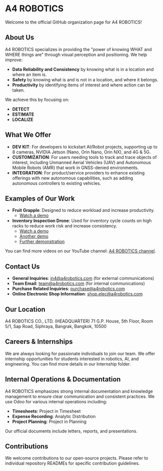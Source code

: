 # A4 ROBOTICS

Welcome to the official GitHub organization page for A4 ROBOTICS!

## About Us

A4 ROBOTICS specializes in providing the "power of knowing WHAT and WHERE things are" through visual perception and positioning. We help improve:

*   **Data Reliability and Consistency** by knowing what is in a location and where an item is.
*   **Safety** by knowing what is and is not in a location, and where it belongs.
*   **Productivity** by identifying items of interest and where action can be taken.

We achieve this by focusing on:
*   **DETECT**
*   **ESTIMATE**
*   **LOCALIZE**

## What We Offer

*   **DEV KIT**: For developers to kickstart AI/Robot projects, supporting up to 8 cameras, NVIDIA Jetson (Nano, Orin Nano, Orin NX), and 4G & 5G.
*   **CUSTOMIZATION**: For users needing tools to track and trace objects of interest, including Unmanned Aerial Vehicles (UAV) and Autonomous Mobile Robots (AMR) that work in GNSS-denied environments.
*   **INTEGRATION**: For product/service providers to enhance existing offerings with new autonomous capabilities, such as adding autonomous controllers to existing vehicles.

## Examples of Our Work

*   **Fruit Grapple**: Designed to reduce workload and increase productivity.
    *   [Watch a demo](https://www.youtube.com/watch?v=RcUqBwOv3lU)
*   **Inventory Inspection Drone**: Used for inventory cycle counts on high racks to reduce work risk and increase consistency.
    *   [Watch a demo](https://www.youtube.com/watch?v=7yxsUBgS15g)
    *   [Another demo](https://www.youtube.com/watch?v=I3NljG-p8HE)
    *   [Further demonstration](https://www.youtube.com/watch?v=q6y6YtJikFk)

You can find more videos on our YouTube channel: [A4 ROBOTICS channel](https://www.youtube.com/@a4robotics).

## Contact Us

*   **General Inquiries**: in4@a4robotics.com (for external communications)
*   **Team Email**: team@a4robotics.com (for internal communications)
*   **Purchase Related Inquiries**: purchase@a4robotics.com
*   **Online Electronic Shop Information**: shop.elec@a4robotics.com

## Our Location

A4 ROBOTICS CO., LTD. (HEADQUARTER)
71 G.P. House, 5th Floor, Room 5/1, Sap Road, Siphraya, Bangrak, Bangkok, 10500

## Careers & Internships

We are always looking for passionate individuals to join our team. We offer internship opportunities for students interested in robotics, AI, and engineering. You can find more details in our Internship folder.

## Internal Operations & Documentation

A4 ROBOTICS emphasizes strong internal documentation and knowledge management to ensure clear communication and consistent practices. We use Odoo for various internal operations including:

*   **Timesheets**: Project in Timesheet
*   **Expense Recording**: Analytic Distribution
*   **Project Planning**: Project in Planning

Our official documents include letters, reports, and presentations.

## Contributions

We welcome contributions to our open-source projects. Please refer to individual repository READMEs for specific contribution guidelines.

